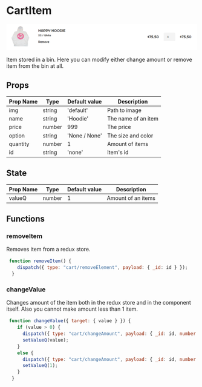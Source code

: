# CartItem

![Bin Item Photo](./screenshots/CartItem.PNG)

Item stored in a bin. Here you can modify either change amount or remove item from the bin at all.

## Props

| Prop Name | Type   | Default value | Description         |
|-----------|--------|---------------|---------------------|
| img       | string | 'default'     | Path to image       |
| name      | string | 'Hoodie'      | The name of an item |
| price     | number | 999           | The price           |
| option    | string | 'None / None' | The size and color  |
| quantity  | number | 1             | Amount of items     |
| id        | string | 'none'        | Item's id           |

## State

| Prop Name | Type   | Default value | Description        |
|-----------|--------|---------------|--------------------|
| valueQ    | number | 1             | Amount of an items |

## Functions

### removeItem

Removes item from a redux store.

```js
 function removeItem() {
    dispatch({ type: "cart/removeElement", payload: { _id: id } });
  }
```

### changeValue

Changes amount of the item both in the redux store and in the component itself. Also you cannot make amount less than 1 item.

```js
 function changeValue({ target: { value } }) {
    if (value > 0) {
      dispatch({ type: "cart/changeAmount", payload: { _id: id, number: Number(value) } });
      setValueQ(value);
    }
    else {
      dispatch({ type: "cart/changeAmount", payload: { _id: id, number: 1 } });
      setValueQ(1);
    }
  }
```

